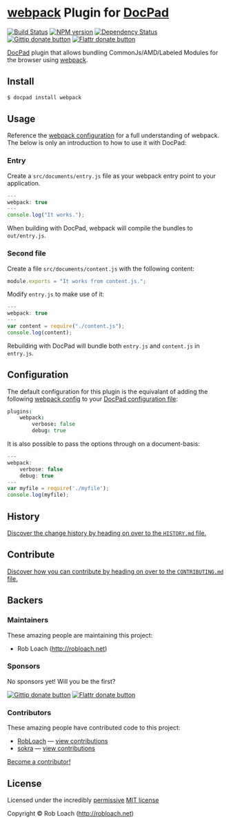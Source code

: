 # [webpack](http://github.com/webpack/webpack) Plugin for [DocPad](http://docpad.org)

<!-- BADGES/ -->

[![Build Status](http://img.shields.io/travis-ci/RobLoach/docpad-plugin-webpack.png?branch=master)](http://travis-ci.org/RobLoach/docpad-plugin-webpack "Check this project's build status on TravisCI")
[![NPM version](http://badge.fury.io/js/docpad-plugin-webpack.png)](https://npmjs.org/package/docpad-plugin-webpack "View this project on NPM")
[![Dependency Status](https://david-dm.org/RobLoach/docpad-plugin-webpack.png?theme=shields.io)](https://david-dm.org/RobLoach/docpad-plugin-webpack)<br/>
[![Gittip donate button](http://img.shields.io/gittip/robloach.png)](https://www.gittip.com/robloach/ "Donate weekly to this project using Gittip")
[![Flattr donate button](http://img.shields.io/flattr/donate.png?color=yellow)](http://flattr.com/thing/2257574/RobLoach "Donate monthly to this project using Flattr")

<!-- /BADGES -->


[DocPad](https://docpad.org) plugin that allows bundling CommonJs/AMD/Labeled
Modules for the browser using [webpack](http://github.com/webpack/webpack).


## Install

```bash
$ docpad install webpack
```


## Usage

Reference the [webpack configuration](http://webpack.github.io/docs/configuration.html) for
a full understanding of webpack. The below is only an introduction to how to use
it with DocPad:

### Entry

Create a `src/documents/entry.js` file as your webpack entry point to your application.

``` javascript
---
webpack: true
---
console.log("It works.");
```

When building with DocPad, webpack will compile the bundles to
`out/entry.js`.

### Second file

Create a file `src/documents/content.js` with the following content:

``` javascript
module.exports = "It works from content.js.";
```

Modify `entry.js` to make use of it:

``` javascript
---
webpack: true
---
var content = require("./content.js");
console.log(content);
```

Rebuilding with DocPad will bundle both `entry.js` and `content.js` in `entry.js`.


## Configuration

The default configuration for this plugin is the equivalant of adding the following [webpack config](http://webpack.github.io/docs/configuration.html) to your [DocPad configuration file](http://docpad.org/docs/config):

``` coffeescript
plugins:
	webpack:
		verbose: false
		debug: true
```

It is also possible to pass the options through on a document-basis:
``` javascript
---
webpack:
	verbose: false
	debug: true
---
var myfile = require('./myfile');
console.log(myfile);
```

<!-- HISTORY/ -->

## History
[Discover the change history by heading on over to the `HISTORY.md` file.](https://github.com/RobLoach/docpad-plugin-webpack/blob/master/HISTORY.md#files)

<!-- /HISTORY -->


<!-- CONTRIBUTE/ -->

## Contribute

[Discover how you can contribute by heading on over to the `CONTRIBUTING.md` file.](https://github.com/RobLoach/docpad-plugin-webpack/blob/master/CONTRIBUTING.md#files)

<!-- /CONTRIBUTE -->


<!-- BACKERS/ -->

## Backers

### Maintainers

These amazing people are maintaining this project:

- Rob Loach (http://robloach.net)

### Sponsors

No sponsors yet! Will you be the first?

[![Gittip donate button](http://img.shields.io/gittip/robloach.png)](https://www.gittip.com/robloach/ "Donate weekly to this project using Gittip")
[![Flattr donate button](http://img.shields.io/flattr/donate.png?color=yellow)](http://flattr.com/thing/2257574/RobLoach "Donate monthly to this project using Flattr")

### Contributors

These amazing people have contributed code to this project:

- [RobLoach](https://github.com/RobLoach) — [view contributions](https://github.com/RobLoach/docpad-plugin-webpack/commits?author=RobLoach)
- [sokra](https://github.com/sokra) — [view contributions](https://github.com/RobLoach/docpad-plugin-webpack/commits?author=sokra)

[Become a contributor!](https://github.com/RobLoach/docpad-plugin-webpack/blob/master/CONTRIBUTING.md#files)

<!-- /BACKERS -->


<!-- LICENSE/ -->

## License

Licensed under the incredibly [permissive](http://en.wikipedia.org/wiki/Permissive_free_software_licence) [MIT license](http://creativecommons.org/licenses/MIT/)

Copyright &copy; Rob Loach (http://robloach.net)

<!-- /LICENSE -->


